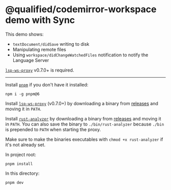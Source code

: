 # @qualified/codemirror-workspace demo with Sync

This demo shows:

- `textDocument/didSave` writing to disk
- Manipulating remote files
- Using `workspace/didChangeWatchedFiles` notification to notify the Language Server

[`lsp-ws-proxy`] v0.7.0+ is required.

---

Install [`pnpm`] if you don't have it installed:

```
npm i -g pnpm@6
```

Install [`lsp-ws-proxy`] (v0.7.0+) by downloading a binary from [releases][proxy-releases] and moving it in `PATH`.

Install [`rust-analyzer`] by downloading a binary from [releases][analyzer-releases] and moving it in `PATH`.
You can also save the binary to `./bin/rust-analyzer` because `./bin` is prepended to `PATH` when starting the proxy.

Make sure to make the binaries executables with `chmod +x rust-analyzer` if it's not already set.

In project root:

```
pnpm install
```

In this directory:

```
pnpm dev
```

[`lsp-ws-proxy`]: https://github.com/qualified/lsp-ws-proxy
[proxy-releases]: https://github.com/qualified/lsp-ws-proxy/releases
[`rust-analyzer`]: https://github.com/rust-analyzer/rust-analyzer
[analyzer-releases]: https://github.com/rust-analyzer/rust-analyzer/releases
[`pnpm`]: https://pnpm.js.org/
